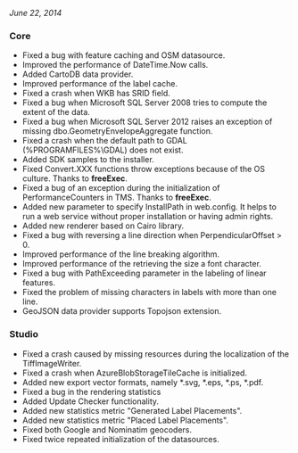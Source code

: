 *June 22, 2014*

### Core ###

- Fixed a bug with feature caching and OSM datasource.
- Improved the performance of DateTime.Now calls.
- Added CartoDB data provider.
- Improved performance of the label cache.
- Fixed a crash when WKB has SRID field.
- Fixed a bug when Microsoft SQL Server 2008 tries to compute the extent of the data.
- Fixed a bug when Microsoft SQL Server 2012 raises an exception of missing dbo.GeometryEnvelopeAggregate function.
- Fixed a crash when the default path to GDAL (%PROGRAMFILES%\GDAL) does not exist.
- Added SDK samples to the installer.
- Fixed Convert.XXX functions throw exceptions because of the OS culture. Thanks to **freeExec**.
- Fixed a bug of an exception during the initialization of PerformanceCounters in TMS. Thanks to **freeExec**.
- Added new parameter to specify InstallPath in web.config. It helps to run a web service without proper installation or having admin rights.
- Added new renderer based on Cairo library.
- Fixed a bug with reversing a line direction when PerpendicularOffset  > 0.
- Improved performance of the line breaking algorithm.
- Improved performance of the retrieving the size a font character.
- Fixed a bug with PathExceeding parameter in the labeling of linear features.
- Fixed the problem of missing characters in labels with more than one line.
- GeoJSON data provider supports Topojson extension.

### Studio ###

- Fixed a crash caused by missing resources during the localization of the TiffImageWriter.
- Fixed a crash when AzureBlobStorageTileCache is initialized.
- Added new export vector formats, namely *.svg, *.eps, *.ps, *.pdf.
- Fixed a bug in the rendering statistics
- Added Update Checker functionality.
- Added new statistics metric "Generated Label Placements".
- Added new statistics metric "Placed Label Placements".
- Fixed both Google and Nominatim geocoders.
- Fixed twice repeated initialization of the datasources.

